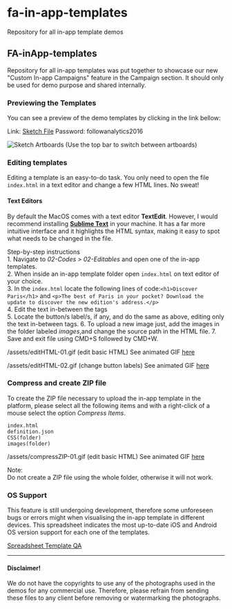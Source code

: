 # fa-in-app-templates
Repository for all in-app template demos


## FA-inApp-templates

Repository for all in-app templates was put together to showcase our new "Custom In-app Campaigns" feature in the Campaign section. It should only be used for demo purpose and shared internally.

### Previewing the Templates
You can see a preview of the demo templates by clicking in the link bellow:

Link: [Sketch File](https://sketch.cloud/s/r00E)
Password: followanalytics2016

![Sketch Artboards](https://d17oy1vhnax1f7.cloudfront.net/items/17043j2y26240s031s2o/Sketch-File-Cloud.png?v=2a878c38)
(Use the top bar to switch between artboards)


### Editing templates
Editing a template is an easy-to-do task. You only need to open the file ``` index.html ``` in a text editor and change a few HTML lines. No sweat!

#### Text Editors
By default the MacOS comes with a text editor **TextEdit**. However, I would recommend installing **[Sublime Text](https://download.sublimetext.com/Sublime%20Text%20Build%203126.dmg)** in your machine. It has a far more intuitive interface and it highlights the HTML syntax, making it easy to spot what needs to be changed in the file.

Step-by-step instructions\
    1. Navigate to *02-Codes > 02-Editables* and open one of the in-app templates.\
    2. When inside an in-app template folder open ```index.html``` on text editor of your choice.\
    3. In the ```index.html``` locate the following lines of code:```<h1>Discover Paris</h1>``` and ```<p>The best of Paris in your pocket? Download the update to discover the new edition's address.</p>``` \
    4. Edit the text in-between the tags\
    5. Locate the button/s label/s, if any, and do the same as above, editing only the text in-between tags.
    6. To upload a new image just, add the images in the folder labeled *images*,and change the source path in the HTML file.
    7. Save and exit file using CMD+S followed by CMD+W.

/assets/editHTML-01.gif (edit basic HTML)
See animated GIF [here](https://cl.ly/0I3X260A0i1U/Screen%20Recording%202016-11-30%20at%2003.15%20pm.gif)

/assets/editHTML-02.gif (change button labels)
See animated GIF [here](https://cl.ly/3l191m2I3v2L/Screen%20Recording%202016-11-30%20at%2003.17%20pm.gif)


### Compress and create ZIP file
To create the ZIP file necessary to upload the in-app template in the platform, please select all the following items and with a right-click of a mouse select the option *Compress Items*.

```
index.html
definition.json
CSS(folder)
images(folder)
```

/assets/compressZIP-01.gif (edit basic HTML)
See animated GIF [here](https://cl.ly/3t0J3v2c0f2A/Screen%20Recording%202016-11-30%20at%2003.16%20pm.gif)

Note:\
Do not create a ZIP file using the whole folder, otherwise it will not work.

### OS Support
This feature is still undergoing development, therefore some unforeseen bugs or errors might when visualising the in-app template in different devices. This spreadsheet indicates the most up-to-date iOS and Android  OS version support for each one of the templates.

[Spreadsheet Template QA](https://docs.google.com/spreadsheets/d/1S8V8KnWs76JwYXxTQ-tqclEv99S9U-6mLqVEsnCg0-E/edit)

---

#### Disclaimer!
We do not have the copyrights to use any of the photographs used in the demos for any commercial use. Therefore, please refrain from sending these files to any client before removing or watermarking the photographs.
